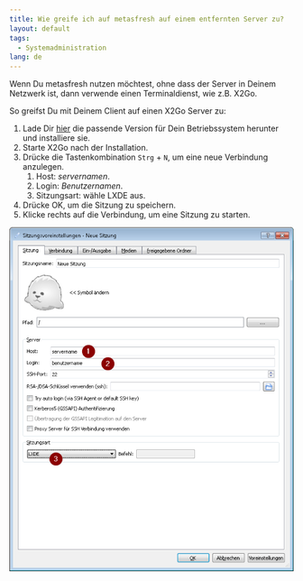 ```yaml
---
title: Wie greife ich auf metasfresh auf einem entfernten Server zu?
layout: default
tags:
  - Systemadministration
lang: de
---
```


Wenn Du metasfresh nutzen möchtest, ohne dass der Server in Deinem Netzwerk ist, dann verwende einen Terminaldienst, wie z.B. X2Go.

So greifst Du mit Deinem Client auf einen X2Go Server zu:

1. Lade Dir <a href="http://wiki.x2go.org/doku.php/download:start" title="Getting X2Go | wiki.x2go.org" target="\_blank">hier</a> die passende Version für Dein Betriebssystem herunter und installiere sie.
1. Starte X2Go nach der Installation.
1. Drücke die Tastenkombination `Strg` + `N`, um eine neue Verbindung anzulegen.
   1. Host: *servernamen*.
   1. Login: *Benutzernamen*.
   1. Sitzungsart: wähle LXDE aus.
1. Drücke OK, um die Sitzung zu speichern.
1. Klicke rechts auf die Verbindung, um eine Sitzung zu starten.

![X2Go](../images/de_x2go_sitzung.png)
